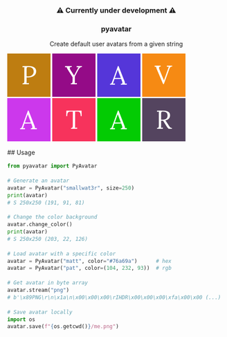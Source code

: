 <h3 align="center">⚠️ Currently under development ⚠️</h3>

<h3 align="center">pyavatar</h3>
<p align="center">Create default user avatars from a given string</p>

![](images/1.png "")
![](images/2.png "")
![](images/3.png "")
![](images/4.png "")
![](images/5.png "")
![](images/6.png "")
![](images/7.png "")
![](images/8.png "")

## Usage

```python
from pyavatar import PyAvatar

# Generate an avatar
avatar = PyAvatar("smallwat3r", size=250)
print(avatar)
# S 250x250 (191, 91, 81)

# Change the color background
avatar.change_color()
print(avatar)
# S 250x250 (203, 22, 126)

# Load avatar with a specific color
avatar = PyAvatar("matt", color="#76a69a")      # hex
avatar = PyAvatar("pat", color=(104, 232, 93))  # rgb

# Get avatar in byte array
avatar.stream("png")
# b'\x89PNG\r\n\x1a\n\x00\x00\x00\rIHDR\x00\x00\x00\xfa\x00\x00 (...)

# Save avatar locally
import os
avatar.save(f"{os.getcwd()}/me.png")
```
